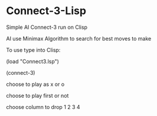 # Connect-3-Lisp
Simple AI Connect-3 run on Clisp

AI use Minimax Algorithm to search for best moves to make

To use type into Clisp:

(load "Connect3.lsp")

(connect-3)

choose to play as x or o

choose to play first or not

choose column to drop 1 2 3 4
